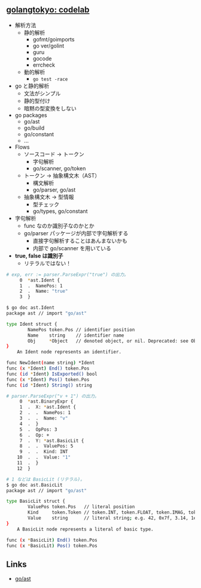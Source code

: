 ## [golangtokyo: codelab](https://golangtokyo.github.io/codelab/find-gophers/?index=codelab#0)

- 解析方法
  - 静的解析
    - gofmt/goimports
    - go ver/golint
    - guru
    - gocode
    - errcheck
  - 動的解析
    - `go test -race`
- go と静的解析
  - 文法がシンプル
  - 静的型付け
  - 暗黙の型変換をしない
- go packages
  - go/ast
  - go/build
  - go/constant
  - ...
- Flows
  - ソースコード → トークン
    - 字句解析
    - go/scanner, go/token
  - トークン → 抽象構文木（AST）
    - 構文解析
    - go/parser, go/ast
  - 抽象構文木 → 型情報
    - 型チェック
    - go/types, go/constant
- 字句解析
  - func なのか識別子なのかとか
  - go/parser パッケージが内部で字句解析する
    - 直接字句解析することはあんまないかも
    - 内部で go/scanner を用いている
- **true, false は識別子**
  - リテラルではない！

``` sh
# exp, err := parser.ParseExpr("true") の出力。
     0  *ast.Ident {
     1  .  NamePos: 1
     2  .  Name: "true"
     3  }

$ go doc ast.Ident
package ast // import "go/ast"

type Ident struct {
        NamePos token.Pos // identifier position
        Name    string    // identifier name
        Obj     *Object   // denoted object, or nil. Deprecated: see Object.
}
    An Ident node represents an identifier.

func NewIdent(name string) *Ident
func (x *Ident) End() token.Pos
func (id *Ident) IsExported() bool
func (x *Ident) Pos() token.Pos
func (id *Ident) String() string
```

``` sh
# parser.ParseExpr("v + 1") の出力。
     0  *ast.BinaryExpr {
     1  .  X: *ast.Ident {
     2  .  .  NamePos: 1
     3  .  .  Name: "v"
     4  .  }
     5  .  OpPos: 3
     6  .  Op: +
     7  .  Y: *ast.BasicLit {
     8  .  .  ValuePos: 5
     9  .  .  Kind: INT
    10  .  .  Value: "1"
    11  .  }
    12  }

# 1 などは BasicLit (リテラル)。
$ go doc ast.BasicLit
package ast // import "go/ast"

type BasicLit struct {
        ValuePos token.Pos   // literal position
        Kind     token.Token // token.INT, token.FLOAT, token.IMAG, token.CHAR, or token.STRING
        Value    string      // literal string; e.g. 42, 0x7f, 3.14, 1e-9, 2.4i, 'a', '\x7f', "foo" or `\m\n\o`
}
    A BasicLit node represents a literal of basic type.

func (x *BasicLit) End() token.Pos
func (x *BasicLit) Pos() token.Pos
```

## Links

- [go/ast](https://pkg.go.dev/go/ast)
